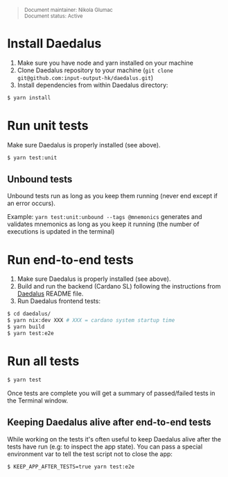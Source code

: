 <blockquote>
<sub>Document maintainer: Nikola Glumac<br/>Document status: Active</sub>
</blockquote>

# Install Daedalus

1. Make sure you have node and yarn installed on your machine
2. Clone Daedalus repository to your machine (`git clone git@github.com:input-output-hk/daedalus.git`)
3. Install dependencies from within Daedalus directory:

```bash
$ yarn install
```

# Run unit tests

Make sure Daedalus is properly installed (see above).

```bash
$ yarn test:unit
```

## Unbound tests
   
Unbound tests run as long as you keep them running 
(never end except if an error occurs).
   
Example:
`yarn test:unit:unbound --tags @mnemonics` 
generates and validates mnemonics as long as you keep it 
running (the number of executions is updated in the terminal)

# Run end-to-end tests

1. Make sure Daedalus is properly installed (see above).
2. Build and run the backend (Cardano SL) following the instructions from [Daedalus](https://github.com/input-output-hk/daedalus/blob/master/README.md#development---with-cardano-wallet) README file.
3. Run Daedalus frontend tests:

```bash
$ cd daedalus/
$ yarn nix:dev XXX # XXX = cardano system startup time
$ yarn build
$ yarn test:e2e
```

# Run all tests

```bash
$ yarn test
```

Once tests are complete you will get a summary of passed/failed tests in the Terminal window.

## Keeping Daedalus alive after end-to-end tests

While working on the tests it's often useful to keep Daedalus alive after the tests have run 
(e.g: to inspect the app state). You can pass a special environment var to tell the test script
not to close the app:

````bash
$ KEEP_APP_AFTER_TESTS=true yarn test:e2e
````
